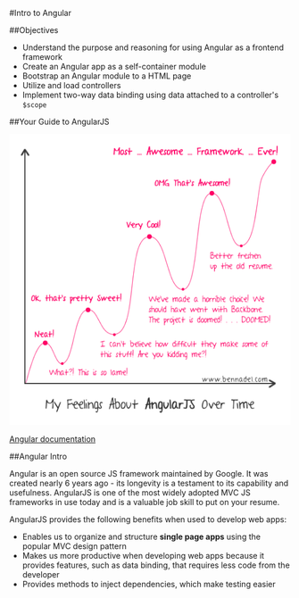 #Intro to Angular

##Objectives

* Understand the purpose and reasoning for using Angular as a frontend framework
* Create an Angular app as a self-container module
* Bootstrap an Angular module to a HTML page
* Utilize and load controllers
* Implement two-way data binding using data attached to a controller's `$scope`


##Your Guide to AngularJS

![Angular over time](feelings_about_angularjs_over_time.png)

[Angular documentation](https://docs.angularjs.org/api)

##Angular Intro

Angular is an open source JS framework maintained by Google. It was created nearly 6 years ago - its longevity is a testament to its capability and usefulness. AngularJS is one of the most widely adopted MVC JS frameworks in use today and is a valuable job skill to put on your resume.

AngularJS provides the following benefits when used to develop web apps:
* Enables us to organize and structure **single page apps** using the popular MVC design pattern
* Makes us more productive when developing web apps because it provides features, such as data binding, that requires less code from the developer
* Provides methods to inject dependencies, which make testing easier

